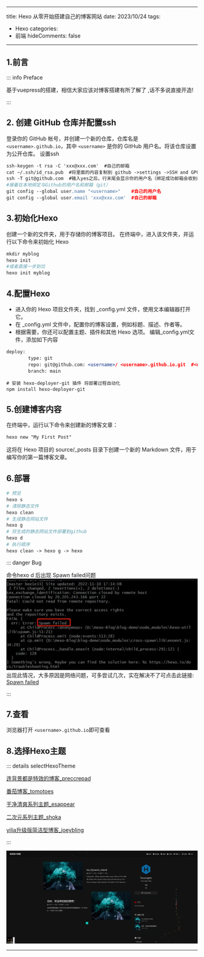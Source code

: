 
---
title: Hexo 从零开始搭建自己的博客网站
date: 2023/10/24
tags:
 - Hexo
categories:
 - 前端
hideComments: false
---
## 1.前言

::: info Preface

基于vuepress的搭建，相信大家应该对博客搭建有所了解了 ,话不多说直接开造!

:::

## 2. 创建 GitHub 仓库并配置ssh

登录你的 GitHub 帐号，并创建一个新的仓库，仓库名是 `<username>.github.io`，其中 `<username>` 是你的 GitHub 用户名。将该仓库设置为公开仓库。 设置ssh

```apache
ssh-keygen -t rsa -C 'xxx@xxx.com'  #自己的邮箱
cat ~/.ssh/id_rsa.pub  #将里面的内容复制到 github ->settings ->SSH and GPC keys ->SSH keys ->New SSH key中
ssh -T git@github.com  #输入yes之后，行末尾会显示你的用户名（绑定成功邮箱会收到邮件提醒）
#接着在本地绑定与Github的用户名和邮箱（git）
git config --global user.name "<username>"    #自己的用户名
git config --global user.email 'xxx@xxx.com'  #自己的邮箱
```

## 3.初始化Hexo

创建一个新的文件夹，用于存储你的博客项目。 在终端中，进入该文件夹，并运行以下命令来初始化 Hexo

```apache
mkdir myblog
hexo init  
#或者直接一步到位 
hexo init myblog
```

## 4.配置Hexo

* 进入你的 Hexo 项目文件夹，找到 _config.yml 文件，使用文本编辑器打开它。
* 在 _config.yml 文件中，配置你的博客设置，例如标题、描述、作者等。
* 根据需要，你还可以配置主题、插件和其他 Hexo 选项。
  编辑_config.yml文件，添加如下内容

```apache
deploy:
        type: git
        repo: git@github.com: <username>/ <username>.github.io.git  #<username>为自己的用户名
        branch: main
```

```
# 安装 hexo-deployer-git 插件 将部署过程自动化
npm install hexo-deployer-git
```

## 5.创建博客内容

在终端中，运行以下命令来创建新的博客文章：

```apache
hexo new "My First Post"
```

这将在 Hexo 项目的 source/_posts 目录下创建一个新的 Markdown 文件，用于编写你的第一篇博客文章。

## 6.部署

```apache
# 预览
hexo s  
# 清除静态文件
hexo clean
# 生成静态网站文件
hexo g 
# 将生成的静态网站文件部署到github
hexo d 
# 执行顺序
hexo clean -> hexo g -> hexo 
```



::: danger Bug

命令hexo d 后出现 Spawn failed问题![1698156174197](image/setupHexoBlog/1698156174197.png)出现此情况，大多原因是网络问题，可多尝试几次，实在解决不了可点击此链接: [Spawn failed](https://www.baidu.com/s?ie=utf-8&f=8&rsv_bp=1&rsv_idx=1&tn=baidu&wd=Spawn%20failed&fenlei=256&rsv_pq=0xd9cd80aa000e1a81&rsv_t=e127EJA5B+AEec/pKMyxnNJO7qtgtToFXaT0oWzOFZDoWquYMaLZDn99rQC/&rqlang=en&rsv_enter=1&rsv_dl=tb&rsv_sug3=31&rsv_sug1=25&rsv_sug7=101&rsv_sug2=0&rsv_btype=i&inputT=13983&rsv_sug4=14793 "https://vuepress-theme-reco.recoluan.com/")

:::


## 7.查看

浏览器打开 `<username>.github.io`即可查看

## 8.选择Hexo主题

::: details selectHexoTheme

[连背景都是特效的博客_preccrepad](https://preccrepad.github.io/)

[番茄博客_tomotoes](https://tomotoes.com/blog/)

[干净清爽系列主题_esappear](https://esappear.github.io/clover/)

[二次元系列主题_shoka](https://shoka.lostyu.me/)

[yilia升级版简洁型博客_joeybling](https://joeybling.github.io/)

:::

![1698156965051](image/setupHexoBlog/1698156965051.png)

---
